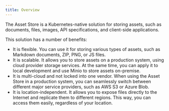 ```yaml
---
title: Overview
---
```


The Asset Store is a Kubernetes-native solution for storing assets, such as documents, files, images, API specifications, and client-side applications.

This solution has a number of benefits:
- It is flexible. You can use it for storing various types of assets, such as Markdown documents, ZIP, PNG, or JS files.
- It is scalable. It allows you to store assets on a production system, using cloud provider storage services. At the same time, you can apply it to local development and use Minio to store assets on-premise.
- It is multi-cloud and not locked into one vendor. When using the Asset Store in a production system, you can seamlessly switch between different major service providers, such as AWS S3 or Azure Blob.
- It is location-independent. It allows you to expose files directly to the Internet and replicate them to different regions. This way, you can access them easily, regardless of your location.
